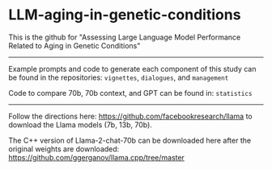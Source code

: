 # LLM-aging-in-genetic-conditions

This is the github for "Assessing Large Language Model Performance Related to Aging in Genetic Conditions"

-----------------------------------------------------------------------------------------------------

Example prompts and code to generate each component of this study can be found in the repositories: `vignettes`, `dialogues`, and `management`

Code to compare 70b, 70b context, and GPT can be found in: `statistics`

-----------------------------------------------------------------------------------------------------

Follow the directions here: https://github.com/facebookresearch/llama to download the Llama models (7b, 13b, 70b).

The C++ version of Llama-2-chat-70b can be downloaded here after the original weights are downloaded: https://github.com/ggerganov/llama.cpp/tree/master

